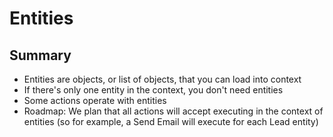 # Entities

## Summary

* Entities are objects, or list of objects, that you can load into context
* If there's only one entity in the context, you don't need entities
* Some actions operate with entities
* Roadmap: We plan that all actions will accept executing in the context of entities (so for example, a Send Email will execute for each Lead entity)